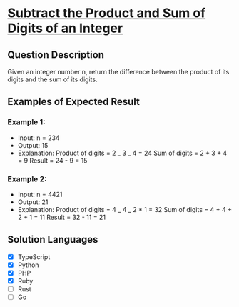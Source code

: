 # [Subtract the Product and Sum of Digits of an Integer](https://leetcode.com/problems/subtract-the-product-and-sum-of-digits-of-an-integer/description/)

## Question Description

Given an integer number n, return the difference between the product of its digits and the sum of its digits.

## Examples of Expected Result

### Example 1:

- Input: n = 234
- Output: 15
- Explanation:
  Product of digits = 2 _ 3 _ 4 = 24
  Sum of digits = 2 + 3 + 4 = 9
  Result = 24 - 9 = 15

### Example 2:

- Input: n = 4421
- Output: 21
- Explanation:
  Product of digits = 4 _ 4 _ 2 \* 1 = 32
  Sum of digits = 4 + 4 + 2 + 1 = 11
  Result = 32 - 11 = 21

## Solution Languages

- [x] TypeScript
- [x] Python
- [x] PHP
- [x] Ruby
- [ ] Rust
- [ ] Go
